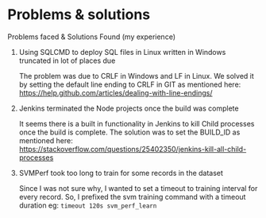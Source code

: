 # Problems & solutions
Problems faced &amp; Solutions Found (my experience)

1. Using SQLCMD to deploy SQL files in Linux written in Windows truncated in lot of places due

    The problem was due to CRLF in Windows and LF in Linux. 
    We solved it by setting the default line ending to CRLF in GIT as mentioned here: https://help.github.com/articles/dealing-with-line-endings/

2. Jenkins terminated the Node projects once the build was complete

    It seems there is a built in functionality in Jenkins to kill Child processes once the build is complete. 
    The solution was to set the BUILD_ID as mentioned here: https://stackoverflow.com/questions/25402350/jenkins-kill-all-child-processes

3. SVMPerf took too long to train for some records in the dataset

    Since I was not sure why, I wanted to set a timeout to training interval for every record. 
    So, I prefixed the svm training command with a timeout duration eg: `timeout 120s svm_perf_learn`
